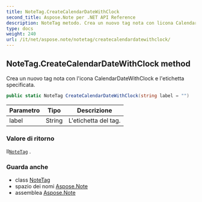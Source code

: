 ```yaml
---
title: NoteTag.CreateCalendarDateWithClock
second_title: Aspose.Note per .NET API Reference
description: NoteTag metodo. Crea un nuovo tag nota con licona CalendarDateWithClock e letichetta specificata.
type: docs
weight: 240
url: /it/net/aspose.note/notetag/createcalendardatewithclock/
---
```

## NoteTag.CreateCalendarDateWithClock method

Crea un nuovo tag nota con l'icona CalendarDateWithClock e l'etichetta specificata.

```csharp
public static NoteTag CreateCalendarDateWithClock(string label = "")
```

| Parametro | Tipo | Descrizione |
| --- | --- | --- |
| label | String | L'etichetta del tag. |

### Valore di ritorno

Il[`NoteTag`](../) .

### Guarda anche

* class [NoteTag](../)
* spazio dei nomi [Aspose.Note](../../notetag/)
* assemblea [Aspose.Note](../../../)


